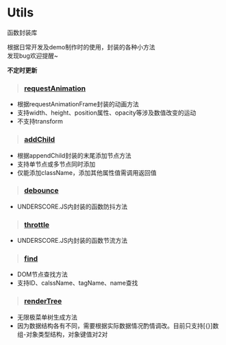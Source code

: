 # Utils
函数封装库

根据日常开发及demo制作时的使用，封装的各种小方法
<br>
发现bug欢迎提醒~

**不定时更新**


> ### [requestAnimation](https://github.com/LyuHaiLoong/Utils/blob/master/requestAnimation.js)

- 根据requestAnimationFrame封装的动画方法
- 支持width、height、position属性、opacity等涉及数值改变的运动
- 不支持transform

> ### [addChild](https://github.com/LyuHaiLoong/Utils/blob/master/addChild.js)

- 根据appendChild封装的末尾添加节点方法
- 支持单节点或多节点同时添加
- 仅能添加className，添加其他属性值需调用返回值

> ### [debounce](https://github.com/LyuHaiLoong/Utils/blob/master/debounce.js)
- UNDERSCORE.JS内封装的函数防抖方法

> ### [throttle](https://github.com/LyuHaiLoong/Utils/blob/master/throttle.js)
- UNDERSCORE.JS内封装的函数节流方法

> ### [find](https://github.com/LyuHaiLoong/Utils/blob/master/find.js)
- DOM节点查找方法
- 支持ID、calssName、tagName、name查找

> ### [renderTree](https://github.com/LyuHaiLoong/Utils/blob/master/renderTree.js)
- 无限极菜单树生成方法
- 因为数据结构各有不同，需要根据实际数据情况酌情调改。目前只支持[{}]数组-对象类型结构，对象键值对2对
